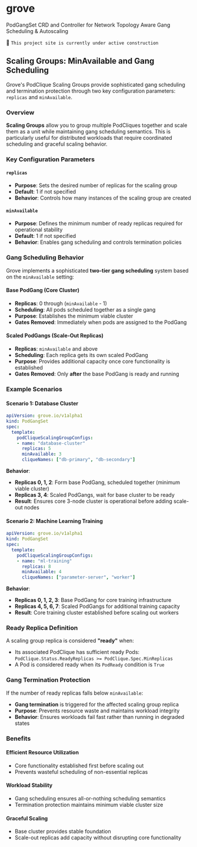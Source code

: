 # grove
PodGangSet CRD and Controller for Network Topology Aware Gang Scheduling & Autoscaling

:construction_worker: `This project site is currently under active construction`

## Scaling Groups: MinAvailable and Gang Scheduling

Grove's PodClique Scaling Groups provide sophisticated gang scheduling and termination protection through two key configuration parameters: `replicas` and `minAvailable`.

### Overview

**Scaling Groups** allow you to group multiple PodCliques together and scale them as a unit while maintaining gang scheduling semantics. This is particularly useful for distributed workloads that require coordinated scheduling and graceful scaling behavior.

### Key Configuration Parameters

#### `replicas`
- **Purpose**: Sets the desired number of replicas for the scaling group
- **Default**: 1 if not specified
- **Behavior**: Controls how many instances of the scaling group are created

#### `minAvailable` 
- **Purpose**: Defines the minimum number of ready replicas required for operational stability
- **Default**: 1 if not specified  
- **Behavior**: Enables gang scheduling and controls termination policies

### Gang Scheduling Behavior

Grove implements a sophisticated **two-tier gang scheduling** system based on the `minAvailable` setting:

#### Base PodGang (Core Cluster)
- **Replicas**: 0 through (`minAvailable` - 1) 
- **Scheduling**: All pods scheduled together as a single gang
- **Purpose**: Establishes the minimum viable cluster
- **Gates Removed**: Immediately when pods are assigned to the PodGang

#### Scaled PodGangs (Scale-Out Replicas) 
- **Replicas**: `minAvailable` and above
- **Scheduling**: Each replica gets its own scaled PodGang
- **Purpose**: Provides additional capacity once core functionality is established
- **Gates Removed**: Only **after** the base PodGang is ready and running

### Example Scenarios

#### Scenario 1: Database Cluster
```yaml
apiVersion: grove.io/v1alpha1
kind: PodGangSet
spec:
  template:
    podCliqueScalingGroupConfigs:
    - name: "database-cluster"
      replicas: 5
      minAvailable: 3
      cliqueNames: ["db-primary", "db-secondary"]
```

**Behavior**:
- **Replicas 0, 1, 2**: Form base PodGang, scheduled together (minimum viable cluster)
- **Replicas 3, 4**: Scaled PodGangs, wait for base cluster to be ready
- **Result**: Ensures core 3-node cluster is operational before adding scale-out nodes

#### Scenario 2: Machine Learning Training
```yaml
apiVersion: grove.io/v1alpha1  
kind: PodGangSet
spec:
  template:
    podCliqueScalingGroupConfigs:
    - name: "ml-training"
      replicas: 8
      minAvailable: 4
      cliqueNames: ["parameter-server", "worker"]
```

**Behavior**:
- **Replicas 0, 1, 2, 3**: Base PodGang for core training infrastructure
- **Replicas 4, 5, 6, 7**: Scaled PodGangs for additional training capacity
- **Result**: Core training cluster established before scaling out workers

### Ready Replica Definition

A scaling group replica is considered **"ready"** when:
- Its associated PodClique has sufficient ready Pods: `PodClique.Status.ReadyReplicas >= PodClique.Spec.MinReplicas`
- A Pod is considered ready when its `PodReady` condition is `True`

### Gang Termination Protection

If the number of ready replicas falls below `minAvailable`:
- **Gang termination** is triggered for the affected scaling group replica
- **Purpose**: Prevents resource waste and maintains workload integrity
- **Behavior**: Ensures workloads fail fast rather than running in degraded states

### Benefits

#### **Efficient Resource Utilization**
- Core functionality established first before scaling out
- Prevents wasteful scheduling of non-essential replicas

#### **Workload Stability** 
- Gang scheduling ensures all-or-nothing scheduling semantics
- Termination protection maintains minimum viable cluster size

#### **Graceful Scaling**
- Base cluster provides stable foundation 
- Scale-out replicas add capacity without disrupting core functionality

